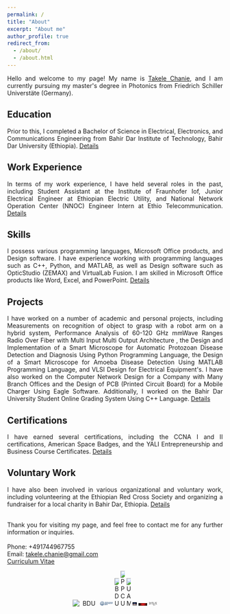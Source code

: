 ```yaml
---
permalink: /
title: "About"
excerpt: "About me"
author_profile: true
redirect_from: 
  - /about/
  - /about.html
---
```

<div style="text-align: justify">
Hello and welcome to my page! My name is  <a href="https://www.linkedin.com/in/takele-chanie-332083229/">Takele Chanie</a>, and I am currently pursuing my master's degree in Photonics from Friedrich Schiller Universtäte (Germany).

<h2>Education</h2>
Prior to this, I completed a Bachelor of Science in Electrical, Electronics, and Communications Engineering from Bahir Dar Institute of Technology, Bahir Dar University (Ethiopia). <a href="https://takelechanie.github.io/cv/">Details</a>

<h2>Work Experience</h2>
In terms of my work experience, I have held several roles in the past, including Student Assistant at the Institute of Fraunhofer Iof, Junior Electrical Engineer at Ethiopian Electric Utility, and National Network Operation Center (NNOC) Engineer Intern at Ethio Telecommunication. <a href="https://takelechanie.github.io/cv/">Details</a>

<h2>Skills</h2>
I possess various programming languages, Microsoft Office products, and Design software. I have experience working with programming languages such as C++, Python, and MATLAB, as well as Design software such as OpticStudio (ZEMAX) and VirtualLab Fusion. I am skilled in Microsoft Office products like Word, Excel, and PowerPoint. <a href="https://takelechanie.github.io/cv/">Details</a>

<h2>Projects</h2>
I have worked on a number of academic and personal projects, including Measurements on recognition of object to grasp with a robot arm on a hybrid system, Performance Analysis of 60-120 GHz mmWave Ranges Radio Over Fiber with Multi Input Multi Output Architecture
, the Design and Implementation of a Smart Microscope for Automatic Protozoan Disease Detection and Diagnosis Using Python Programming Language, the Design of a Smart Microscope for Amoeba Disease Detection Using MATLAB Programming Language, and VLSI Design for Electrical Equipment's. I have also worked on the Computer Network Design for a Company with Many Branch Offices and the Design of PCB (Printed Circuit Board) for a Mobile Charger Using Eagle Software. Additionally, I worked on the Bahir Dar University Student Online Grading System Using C++ Language. <a href="https://takelechanie.github.io/cv/">Details</a>

<h2>Certifications</h2>
I have earned several certifications, including the CCNA I and II certifications, American Space Badges, and the YALI Entrepreneurship and Business Course Certificates. <a href="https://takelechanie.github.io/cv/">Details</a>

<h2>Voluntary Work</h2>
I have also been involved in various organizational and voluntary work, including volunteering at the Ethiopian Red Cross Society and organizing a fundraiser for a local charity in Bahir Dar, Ethiopia. <a href="https://takelechanie.github.io/cv/">Details</a> <br><br>

Thank you for visiting my page, and feel free to contact me for any further information or inquiries.<br><br>
  Phone: +491744967755<br>
  Email: takele.chanie@gmail.com<br>
  <a href="https://takelechanie.github.io/cv/">Curriculum Vitae </a>
</div>

<div style="text-align: center;">
  <img src="/images/bdu3.jpg" alt="BDU" style="display: inline-block; width: 60px;">
  <img src="/images/fsu.png" alt="PPCU" style="display: inline-block; width: 30px;">
  <img src="/images/c++.png" alt="BDU" style="display: inline-block; width: 10px;">
  <img src="/images/python.png" alt="PPCU" style="display: inline-block; width: 10px;">
  <img src="/images/matlab.png" alt="UAM" style="display: inline-block; width: 10px;">
  <img src="/images/zemax.png" alt="Zemax" style="display: inline-block; width: 10px;">
  <img src="/images/vlab.png" alt="Vlab" style="display: inline-block; width: 20px;">
  <img src="/images/latex.png" alt="latex" style="display: inline-block; width: 20px;">
</div>

